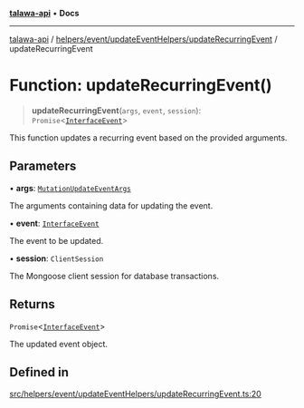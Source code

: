 [**talawa-api**](../../../../../README.md) • **Docs**

***

[talawa-api](../../../../../modules.md) / [helpers/event/updateEventHelpers/updateRecurringEvent](../README.md) / updateRecurringEvent

# Function: updateRecurringEvent()

> **updateRecurringEvent**(`args`, `event`, `session`): `Promise`\<[`InterfaceEvent`](../../../../../models/Event/interfaces/InterfaceEvent.md)\>

This function updates a recurring event based on the provided arguments.

## Parameters

• **args**: [`MutationUpdateEventArgs`](../../../../../types/generatedGraphQLTypes/type-aliases/MutationUpdateEventArgs.md)

The arguments containing data for updating the event.

• **event**: [`InterfaceEvent`](../../../../../models/Event/interfaces/InterfaceEvent.md)

The event to be updated.

• **session**: `ClientSession`

The Mongoose client session for database transactions.

## Returns

`Promise`\<[`InterfaceEvent`](../../../../../models/Event/interfaces/InterfaceEvent.md)\>

The updated event object.

## Defined in

[src/helpers/event/updateEventHelpers/updateRecurringEvent.ts:20](https://github.com/PalisadoesFoundation/talawa-api/blob/fe65d855b3d1e3e4af621340e7e8bfa0325634c1/src/helpers/event/updateEventHelpers/updateRecurringEvent.ts#L20)

